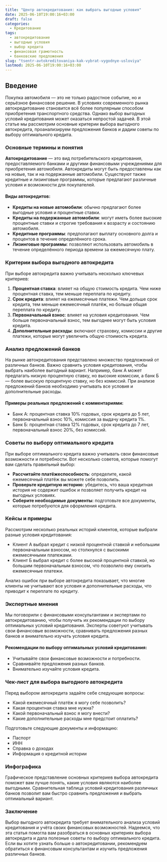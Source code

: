 ```yaml
---
title: "Центр автокредитования: как выбрать выгодные условия"
date: 2025-06-10T19:00:16+03:00
draft: false
categories:
  - Кредитование
tags:
  - автокредитование
  - выгодные условия
  - выбор кредита
  - финансовая грамотность
  - банковские предложения
slug: "tsentr-avtokreditovaniya-kak-vybrat-vygodnye-usloviya"
lastmod: 2025-06-10T19:00:16+03:00
---
```




## Введение

Покупка автомобиля — это не только радостное событие, но и серьёзное финансовое решение. В условиях современного рынка автокредитование становится всё более популярным способом приобретения транспортного средства. Однако выбор выгодных условий кредитования может оказаться непростой задачей. В этой статье мы рассмотрим основные критерии выбора выгодного автокредита, проанализируем предложения банков и дадим советы по выбору оптимального кредита.

### Основные термины и понятия

**Автокредитование** — это вид потребительского кредитования, предоставляемого банками и другими финансовыми учреждениями для приобретения автомобиля. Автокредиты могут быть предоставлены как на новые, так и на подержанные автомобили. Существуют также кредитные и лизинговые программы, которые предлагают различные условия и возможности для покупателей.

#### Виды автокредитов:

- **Кредиты на новые автомобили**: обычно предлагают более выгодные условия и процентные ставки.
- **Кредиты на подержанные автомобили**: могут иметь более высокие процентные ставки и строгие требования к возрасту и состоянию автомобиля.
- **Кредитные программы**: предполагают выплату основного долга и процентов в течение определённого срока.
- **Лизинговые программы**: позволяют использовать автомобиль в течение определённого периода времени за ежемесячную плату.

### Критерии выбора выгодного автокредита

При выборе автокредита важно учитывать несколько ключевых критериев:

1. **Процентная ставка**: влияет на общую стоимость кредита. Чем ниже процентная ставка, тем меньше переплата по кредиту.
2. **Срок кредита**: влияет на ежемесячные платежи. Чем дольше срок кредита, тем меньше ежемесячный платёж, но больше общая переплата по кредиту.
3. **Первоначальный взнос**: влияет на условия кредитования. Чем больше первоначальный взнос, тем выгоднее могут быть условия кредита.
4. **Дополнительные расходы**: включают страховку, комиссии и другие платежи, которые могут увеличить общую стоимость кредита.

### Анализ предложений банков

На рынке автокредитования представлено множество предложений от различных банков. Важно сравнить условия кредитования, чтобы выбрать наиболее выгодный вариант. Например, банк А может предлагать низкую процентную ставку, но высокие комиссии, а банк Б — более высокую процентную ставку, но без комиссий. При анализе предложений банков необходимо учитывать все условия и дополнительные расходы.

#### Примеры реальных предложений с комментариями:

- Банк А: процентная ставка 10% годовых, срок кредита до 5 лет, первоначальный взнос 10%, комиссия за выдачу кредита 1%.
- Банк Б: процентная ставка 12% годовых, срок кредита до 7 лет, первоначальный взнос 20%, без комиссий.

### Советы по выбору оптимального кредита

При выборе оптимального кредита важно учитывать свои финансовые возможности и потребности. Вот несколько советов, которые помогут вам сделать правильный выбор:

- **Рассчитайте платёжеспособность**: определите, какой ежемесячный платёж вы можете себе позволить.
- **Проверьте кредитную историю**: убедитесь, что ваша кредитная история не содержит ошибок и позволяет получить кредит на выгодных условиях.
- **Соберите необходимые документы**: подготовьте все документы, которые потребуются для оформления кредита.

### Кейсы и примеры

Рассмотрим несколько реальных историй клиентов, которые выбрали разные условия кредитования:

- Клиент А выбрал кредит с низкой процентной ставкой и небольшим первоначальным взносом, но столкнулся с высокими ежемесячными платежами.
- Клиент Б выбрал кредит с более высокой процентной ставкой, но большим первоначальным взносом, что позволило ему снизить ежемесячные платежи.

Анализ ошибок при выборе автокредита показывает, что многие клиенты не учитывают все условия и дополнительные расходы, что приводит к переплате по кредиту.

### Экспертные мнения

Мы поговорили с финансовыми консультантами и экспертами по автокредитованию, чтобы получить их рекомендации по выбору оптимальных условий кредитования. Эксперты советуют учитывать свои финансовые возможности, сравнивать предложения разных банков и внимательно изучать условия кредита.

#### Рекомендации по выбору оптимальных условий кредитования:

- Учитывайте свои финансовые возможности и потребности.
- Сравнивайте предложения разных банков.
- Внимательно изучайте условия кредита.

### Чек-лист для выбора выгодного автокредита

Перед выбором автокредита задайте себе следующие вопросы:

- Какой ежемесячный платёж я могу себе позволить?
- Какая процентная ставка мне нужна?
- Какой первоначальный взнос я могу внести?
- Какие дополнительные расходы мне предстоит оплатить?

Подготовьте следующие документы и информацию:

- Паспорт
- ИНН
- Справка о доходах
- Информация о кредитной истории

### Инфографика

Графическое представление основных критериев выбора автокредита поможет вам лучше понять, какие условия являются наиболее выгодными. Сравнительная таблица условий кредитования различных банков позволит вам быстро сравнить предложения и выбрать оптимальный вариант.

### Заключение

Выбор выгодного автокредита требует внимательного анализа условий кредитования и учёта своих финансовых возможностей. Надеемся, что эта статья помогла вам разобраться в основных критериях выбора автокредита и дала полезные советы по выбору оптимального кредита. Если вы хотите узнать больше о автокредитовании, рекомендуем обратиться к финансовым консультантам и изучить предложения различных банков.

